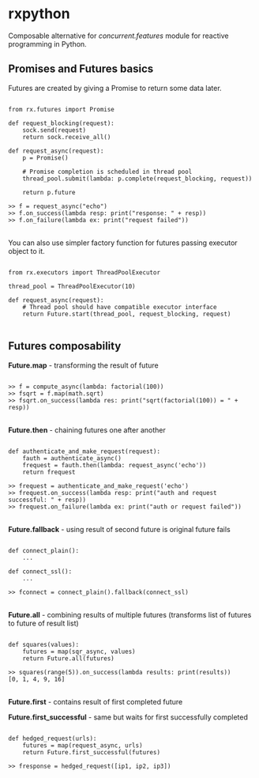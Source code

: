 rxpython
========

Composable alternative for _concurrent.features_ module for reactive programming in Python.

Promises and Futures basics
---------------------------

Futures are created by giving a Promise to return some data later.

<pre>
<code>
from rx.futures import Promise

def request_blocking(request):
    sock.send(request)
    return sock.receive_all()

def request_async(request):
    p = Promise()

    # Promise completion is scheduled in thread pool
    thread_pool.submit(lambda: p.complete(request_blocking, request))

    return p.future

>> f = request_async("echo")
>> f.on_success(lambda resp: print("response: " + resp))
>> f.on_failure(lambda ex: print("request failed"))
</code>
</pre>

You can also use simpler factory function for futures passing executor object to it.

<pre>
<code>
from rx.executors import ThreadPoolExecutor

thread_pool = ThreadPoolExecutor(10)

def request_async(request):
    # Thread pool should have compatible executor interface
    return Future.start(thread_pool, request_blocking, request)
</code>
</pre>

Futures composability
---------------------

**Future.map** - transforming the result of future

<pre>
<code>
>> f = compute_async(lambda: factorial(100))
>> fsqrt = f.map(math.sqrt)
>> fsqrt.on_success(lambda res: print("sqrt(factorial(100)) = " + resp))
</code>
</pre>

**Future.then** - chaining futures one after another

<pre>
<code>
def authenticate_and_make_request(request):
    fauth = authenticate_async()
    frequest = fauth.then(lambda: request_async('echo'))
    return frequest

>> frequest = authenticate_and_make_request('echo')
>> frequest.on_success(lambda resp: print("auth and request successful: " + resp))
>> frequest.on_failure(lambda ex: print("auth or request failed"))
</code>
</pre>

**Future.fallback** - using result of second future is original future fails

<pre>
<code>
def connect_plain():
    ...

def connect_ssl():
    ...

>> fconnect = connect_plain().fallback(connect_ssl)
</code>
</pre>

**Future.all** - combining results of multiple futures (transforms list of futures to future of result list)

<pre>
<code>
def squares(values):
    futures = map(sqr_async, values)
    return Future.all(futures)

>> squares(range(5)).on_success(lambda results: print(results))
[0, 1, 4, 9, 16]
</code>
</pre>

**Future.first** - contains result of first completed future

**Future.first_successful** - same but waits for first successfully completed

<pre>
<code>
def hedged_request(urls):
    futures = map(request_async, urls)
    return Future.first_successful(futures)

>> fresponse = hedged_request([ip1, ip2, ip3])
</code>
</pre>